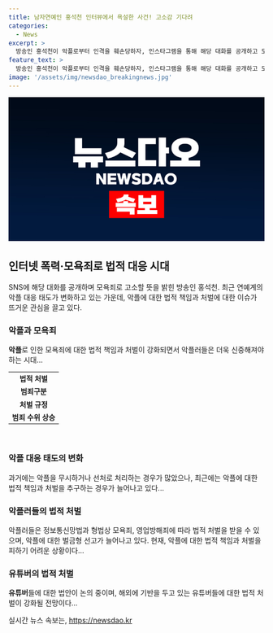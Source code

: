 ```yaml
---
title: 남자연예인 홍석천 인터뷰에서 욕설한 사건! 고소감 기다려
categories:
  - News
excerpt: >
  방송인 홍석천이 악플로부터 인격을 훼손당하자, 인스타그램을 통해 해당 대화를 공개하고 모욕죄로 고소 의사를 밝혔다. 이에 누리꾼은 사과했지만 돌변하여 고소를 도발하며, 홍석천은 당혹했다. 연예계에서 악플에 대한 태도가 달라지고 있으며, 악플러들은 정보통신망법에 따라 벌금이나 징역형을 받게 될 수 있다. 현재 연예계는 악플에 대한 강력한 처벌을 통해 모욕과 비방의 수위를 높이고 있다. SNS에서의 악플에 대한 엄중한 대응이 계속되는 가운데, 악성 댓글에 대한 법적 처벌이 강화될 전망이다.
feature_text: >
  방송인 홍석천이 악플로부터 인격을 훼손당하자, 인스타그램을 통해 해당 대화를 공개하고 모욕죄로 고소 의사를 밝혔다. 이에 누리꾼은 사과했지만 돌변하여 고소를 도발하며, 홍석천은 당혹했다. 연예계에서 악플에 대한 태도가 달라지고 있으며, 악플러들은 정보통신망법에 따라 벌금이나 징역형을 받게 될 수 있다. 현재 연예계는 악플에 대한 강력한 처벌을 통해 모욕과 비방의 수위를 높이고 있다. SNS에서의 악플에 대한 엄중한 대응이 계속되는 가운데, 악성 댓글에 대한 법적 처벌이 강화될 전망이다.
image: '/assets/img/newsdao_breakingnews.jpg'
---
```


<p><img src="/assets/img/newsdao_breakingnews.jpg" alt="koreaapp 속보" /></p>

<h2 data-ke-size="size26">인터넷 폭력·모욕죄로 법적 대응 시대</h2>

<p data-ke-size="size16">SNS에 해당 대화를 공개하며 모욕죄로 고소할 뜻을 밝힌 방송인 홍석천. 최근 연예계의 악플 대응 태도가 변화하고 있는 가운데, 악플에 대한 법적 책임과 처벌에 대한 이슈가 뜨거운 관심을 끌고 있다.</p>

<h3><b>악플과 모욕죄</b></h3>

<p data-ke-size="size16"><b>악플</b>로 인한 모욕죄에 대한 법적 책임과 처벌이 강화되면서 악플러들은 더욱 신중해져야 하는 시대...</p>

<table>
  <tr>
    <td style="text-align: center; height: 17px;"><b>법적 처벌</b></td>
  </tr>
  <tr>
    <td style="text-align: center; height: 17px;"><b>범죄구분</b></td>
  </tr>
  <tr>
    <td style="text-align: center; height: 17px;"><b>처벌 규정</b></td>
  </tr>
  <tr>
    <td style="text-align: center; height: 17px;"><b>범죄 수위 상승</b></td>
  </tr>
</table>

<p><br></p>

<h3><b>악플 대응 태도의 변화</b></h3>

<p data-ke-size="size16">과거에는 악플을 무시하거나 선처로 처리하는 경우가 많았으나, 최근에는 악플에 대한 법적 책임과 처벌을 추구하는 경우가 늘어나고 있다...</p>

<h3><b>악플러들의 법적 처벌</b></h3>

<p data-ke-size="size16">악플러들은 정보통신망법과 형법상 모욕죄, 영업방해죄에 따라 법적 처벌을 받을 수 있으며, 악플에 대한 벌금형 선고가 늘어나고 있다. 현재, 악플에 대한 법적 책임과 처벌을 피하기 어려운 상황이다...</p>

<h3><b>유튜버의 법적 처벌</b></h3>

<p><b>유튜버</b>들에 대한 법안이 논의 중이며, 해외에 기반을 두고 있는 유튜버들에 대한 법적 처벌이 강화될 전망이다...</p>
실시간 뉴스 속보는, <a href="https://newsdao.kr" rel="dofollow">https://newsdao.kr</a>


